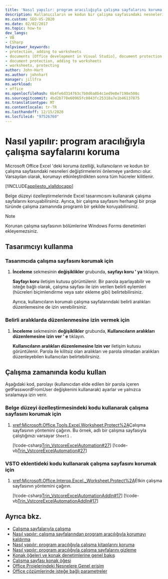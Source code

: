 ```yaml
---
title: 'Nasıl yapılır: program aracılığıyla çalışma sayfalarını koruma'
description: Kullanıcıların ve kodun bir çalışma sayfasındaki nesneleri değiştirmesini engellemek için Microsoft Excel 'de koruma özelliğini nasıl kullanabileceğinizi öğrenin.
ms.custom: SEO-VS-2020
ms.date: 02/02/2017
ms.topic: how-to
dev_langs:
- VB
- CSharp
helpviewer_keywords:
- protection, adding to worksheets
- documents [Office development in Visual Studio], document protection
- document protection, adding to worksheets
- worksheets, protecting
author: John-Hart
ms.author: johnhart
manager: jillfra
ms.workload:
- office
ms.openlocfilehash: 6b4fe6d314763c7b0d6a8b4c1ed9e8e7198e508c
ms.sourcegitcommit: 4bd2b770e60965fc0843fc25318a7e1b46137875
ms.translationtype: MT
ms.contentlocale: tr-TR
ms.lasthandoff: 12/15/2020
ms.locfileid: "97526760"
---
```

# <a name="how-to-programmatically-protect-worksheets"></a>Nasıl yapılır: program aracılığıyla çalışma sayfalarını koruma
  Microsoft Office Excel 'deki koruma özelliği, kullanıcıların ve kodun bir çalışma sayfasındaki nesneleri değiştirmelerini önlemeye yardımcı olur. Varsayılan olarak, korumayı etkinleştirdikten sonra tüm hücreler kilitlenir.

 [!INCLUDE[appliesto_xlalldocapp](../vsto/includes/appliesto-xlalldocapp-md.md)]

 Belge düzeyi özelleştirmelerinde Excel tasarımcısını kullanarak çalışma sayfalarını koruyabilirsiniz. Ayrıca, bir çalışma sayfasını herhangi bir proje türünde çalışma zamanında programlı bir şekilde koruyabilirsiniz.

> [!NOTE]
> Korunan çalışma sayfasının bölümlerine Windows Forms denetimleri ekleyemezsiniz.

## <a name="use-the-designer"></a>Tasarımcıyı kullanma

### <a name="to-protect-a-worksheet-in-the-designer"></a>Tasarımcıda çalışma sayfasını korumak için

1. **İnceleme** sekmesinin **değişiklikler** grubunda, **sayfayı koru ' ya** tıklayın.

    **Sayfayı koru** iletişim kutusu görüntülenir. Bir parola ayarlayabilir ve isteğe bağlı olarak, çalışma sayfası ile izin verilen belirli eylemleri (hücreleri biçimlendirme veya satır ekleme gibi) belirtebilirsiniz.

   Ayrıca, kullanıcıların korumalı çalışma sayfalarındaki belirli aralıkları düzenlemesine de izin verebilirsiniz.

### <a name="to-allow-editing-in-specific-ranges"></a>Belirli aralıklarda düzenlenmesine izin vermek için

1. **İnceleme** sekmesinin **değişiklikler** grubunda, **Kullanıcıların aralıkları düzenlemesine izin ver ' e** tıklayın.

     **Kullanıcıların aralıkları düzenlemesine Izin ver** iletişim kutusu görüntülenir. Parola ile kilitsiz olan aralıkları ve parola olmadan aralıkları düzenleyebilen kullanıcıları belirtebilirsiniz.

## <a name="use-code-at-run-time"></a>Çalışma zamanında kodu kullan
 Aşağıdaki kod, parolayı (kullanıcıdan elde edilen bir parola içeren getPasswordFromUser değişkenini kullanarak) ayarlar ve yalnızca sıralamaya izin verir.

### <a name="to-protect-a-worksheet-by-using-code-in-a-document-level-customization"></a>Belge düzeyi özelleştirmesindeki kodu kullanarak çalışma sayfasını korumak için

1. <xref:Microsoft.Office.Tools.Excel.Worksheet.Protect%2A>Çalışma sayfasının yöntemini çağırın. Bu örnek, adlı bir çalışma sayfasıyla çalıştığınızı varsayar `Sheet1` .

     [!code-csharp[Trin_VstcoreExcelAutomation#27](../vsto/codesnippet/CSharp/Trin_VstcoreExcelAutomationCS/Sheet1.cs#27)]
     [!code-vb[Trin_VstcoreExcelAutomation#27](../vsto/codesnippet/VisualBasic/Trin_VstcoreExcelAutomation/Sheet1.vb#27)]

### <a name="to-protect-a-worksheet-by-using-code-in-a-vsto-add-in"></a>VSTO eklentideki kodu kullanarak çalışma sayfasını korumak için

1. <xref:Microsoft.Office.Interop.Excel._Worksheet.Protect%2A>Etkin çalışma sayfasının yöntemini çağırın.

     [!code-csharp[Trin_VstcoreExcelAutomationAddIn#17](../vsto/codesnippet/CSharp/trin_vstcoreexcelautomationaddin/ThisAddIn.cs#17)]
     [!code-vb[Trin_VstcoreExcelAutomationAddIn#17](../vsto/codesnippet/VisualBasic/trin_vstcoreexcelautomationaddin/ThisAddIn.vb#17)]

## <a name="see-also"></a>Ayrıca bkz.
- [Çalışma sayfalarıyla çalışma](../vsto/working-with-worksheets.md)
- [Nasıl yapılır: çalışma sayfalarından program aracılığıyla korumayı kaldırma](../vsto/how-to-programmatically-remove-protection-from-worksheets.md)
- [Nasıl yapılır: program aracılığıyla çalışma kitaplarını koruma](../vsto/how-to-programmatically-protect-workbooks.md)
- [Nasıl yapılır: program aracılığıyla çalışma sayfalarını gizleme](../vsto/how-to-programmatically-hide-worksheets.md)
- [Konak öğeleri ve konak denetimlerine genel bakış](../vsto/host-items-and-host-controls-overview.md)
- [Çalışma sayfası konak öğesi](../vsto/worksheet-host-item.md)
- [Office Projelerindeki Nesnelere Genel erişim](../vsto/global-access-to-objects-in-office-projects.md)
- [Office çözümlerinde isteğe bağlı parametreler](../vsto/optional-parameters-in-office-solutions.md)
